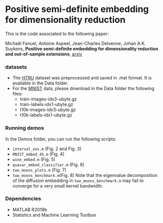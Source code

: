 # Positive semi-definite embedding for dimensionality reduction
This is the code associated to the following paper:

Michaël Fanuel, Antoine Aspeel, Jean-Charles Delvenne, Johan A.K. Suykens, **Positive semi-definite embedding for dimensionality reduction and out-of-sample extensions**, [arxiv](https://arxiv.org/abs/1711.07271)

### datasets

- The [HTRU](https://archive.ics.uci.edu/ml/datasets/HTRU2) dataset was preprocessed and saved in .mat format. It is available in the Data folder.
- For the [MNIST](http://yann.lecun.com/exdb/mnist/) data, please download in the Data folder the following files:
  - train-images-idx3-ubyte.gz
  - train-labels-idx1-ubyte.gz
  - t10k-images-idx3-ubyte.gz
  - t10k-labels-idx1-ubyte.gz
### Running demos
In the Demos folder, you can run the following scripts:
- `interval_oos.m` (Fig. 2 and Fig. 3)
- `MNIST_embed_45.m`  (Fig. 4)
- `wine_embed.m` (Fig. 5)
- `quasar_embed_classifier.m` (Fig. 6)
- `two_moons_plots.m` (Fig. 7)
- `two_moons_benchmark.m`(Fig. 8)
Note that the eigenvalue decomposition of the diffusion embedding in `two_moons_benchmark.m` may fail to converge for a very small kernel bandwidth.
### Dependencies
- MATLAB R2019b
- Statistics and Machine Learning Toolbox
